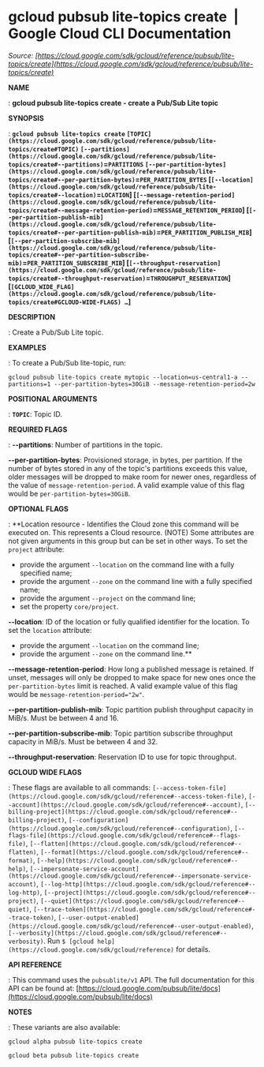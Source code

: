 # gcloud pubsub lite-topics create  |  Google Cloud CLI Documentation

*Source: [https://cloud.google.com/sdk/gcloud/reference/pubsub/lite-topics/create](https://cloud.google.com/sdk/gcloud/reference/pubsub/lite-topics/create)*

**NAME**

: **gcloud pubsub lite-topics create - create a Pub/Sub Lite topic**

**SYNOPSIS**

: **`gcloud pubsub lite-topics create` `[TOPIC](https://cloud.google.com/sdk/gcloud/reference/pubsub/lite-topics/create#TOPIC)` `[--partitions](https://cloud.google.com/sdk/gcloud/reference/pubsub/lite-topics/create#--partitions)`=`PARTITIONS` `[--per-partition-bytes](https://cloud.google.com/sdk/gcloud/reference/pubsub/lite-topics/create#--per-partition-bytes)`=`PER_PARTITION_BYTES` [`[--location](https://cloud.google.com/sdk/gcloud/reference/pubsub/lite-topics/create#--location)`=`LOCATION`] [`[--message-retention-period](https://cloud.google.com/sdk/gcloud/reference/pubsub/lite-topics/create#--message-retention-period)`=`MESSAGE_RETENTION_PERIOD`] [`[--per-partition-publish-mib](https://cloud.google.com/sdk/gcloud/reference/pubsub/lite-topics/create#--per-partition-publish-mib)`=`PER_PARTITION_PUBLISH_MIB`] [`[--per-partition-subscribe-mib](https://cloud.google.com/sdk/gcloud/reference/pubsub/lite-topics/create#--per-partition-subscribe-mib)`=`PER_PARTITION_SUBSCRIBE_MIB`] [`[--throughput-reservation](https://cloud.google.com/sdk/gcloud/reference/pubsub/lite-topics/create#--throughput-reservation)`=`THROUGHPUT_RESERVATION`] [`[GCLOUD_WIDE_FLAG](https://cloud.google.com/sdk/gcloud/reference/pubsub/lite-topics/create#GCLOUD-WIDE-FLAGS) …`]**

**DESCRIPTION**

: Create a Pub/Sub Lite topic.

**EXAMPLES**

: To create a Pub/Sub lite-topic, run:

```
gcloud pubsub lite-topics create mytopic --location=us-central1-a --partitions=1 --per-partition-bytes=30GiB --message-retention-period=2w
```

**POSITIONAL ARGUMENTS**

: **`TOPIC`**:
Topic ID.

**REQUIRED FLAGS**

: **--partitions**:
Number of partitions in the topic.

**--per-partition-bytes**:
Provisioned storage, in bytes, per partition. If the number of bytes stored in
any of the topic's partitions exceeds this value, older messages will be dropped
to make room for newer ones, regardless of the value of
`message-retention-period`. A valid example value of this flag would
be `per-partition-bytes=30GiB`.

**OPTIONAL FLAGS**

: **Location resource - Identifies the Cloud zone this command will be executed on.
This represents a Cloud resource. (NOTE) Some attributes are not given arguments
in this group but can be set in other ways.
To set the `project` attribute:

- provide the argument `--location` on the command line with a fully
specified name;
- provide the argument `--zone` on the command line with a fully
specified name;
- provide the argument `--project` on the command line;
- set the property `core/project`.

**--location**:
ID of the location or fully qualified identifier for the location.
To set the `location` attribute:

- provide the argument `--location` on the command line;
- provide the argument `--zone` on the command line.**

**--message-retention-period**:
How long a published message is retained. If unset, messages will only be
dropped to make space for new ones once the `per-partition-bytes`
limit is reached. A valid example value of this flag would be
`message-retention-period="2w"`.

**--per-partition-publish-mib**:
Topic partition publish throughput capacity in MiB/s. Must be between 4 and 16.

**--per-partition-subscribe-mib**:
Topic partition subscribe throughput capacity in MiB/s. Must be between 4 and
32.

**--throughput-reservation**:
Reservation ID to use for topic throughput.

**GCLOUD WIDE FLAGS**

: These flags are available to all commands: `[--access-token-file](https://cloud.google.com/sdk/gcloud/reference#--access-token-file)`,
`[--account](https://cloud.google.com/sdk/gcloud/reference#--account)`, `[--billing-project](https://cloud.google.com/sdk/gcloud/reference#--billing-project)`,
`[--configuration](https://cloud.google.com/sdk/gcloud/reference#--configuration)`,
`[--flags-file](https://cloud.google.com/sdk/gcloud/reference#--flags-file)`,
`[--flatten](https://cloud.google.com/sdk/gcloud/reference#--flatten)`, `[--format](https://cloud.google.com/sdk/gcloud/reference#--format)`, `[--help](https://cloud.google.com/sdk/gcloud/reference#--help)`, `[--impersonate-service-account](https://cloud.google.com/sdk/gcloud/reference#--impersonate-service-account)`,
`[--log-http](https://cloud.google.com/sdk/gcloud/reference#--log-http)`,
`[--project](https://cloud.google.com/sdk/gcloud/reference#--project)`, `[--quiet](https://cloud.google.com/sdk/gcloud/reference#--quiet)`, `[--trace-token](https://cloud.google.com/sdk/gcloud/reference#--trace-token)`, `[--user-output-enabled](https://cloud.google.com/sdk/gcloud/reference#--user-output-enabled)`,
`[--verbosity](https://cloud.google.com/sdk/gcloud/reference#--verbosity)`.
Run `$ [gcloud help](https://cloud.google.com/sdk/gcloud/reference)` for details.

**API REFERENCE**

: This command uses the `pubsublite/v1` API. The full documentation for
this API can be found at: [https://cloud.google.com/pubsub/lite/docs](https://cloud.google.com/pubsub/lite/docs)

**NOTES**

: These variants are also available:

```
gcloud alpha pubsub lite-topics create
```

```
gcloud beta pubsub lite-topics create
```